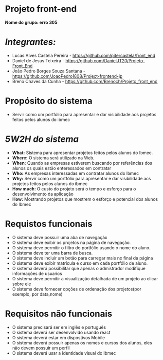 # Projeto front-end

**Nome do grupo: erro 305**
 # ***Integrantes:***
- Lucas Alves Castela Pereira - https://github.com/pitercastela/front_end
- Daniel de Jesus Teixeira - https://github.com/DanielJT20/Projeto-Front_End
- João Pedro Borges Souza Santana - https://github.com/JoaoPedro1808/Project-frontend-jp
- Breno Chaves da Cunha - https://github.com/Brenoch/Projeto_front_end


# **Propósito do sistema**

- Servir como um portfólio para apresentar e dar visibilidade aos projetos feitos pelos alunos do ibmec

# *5W2H do sistema*

- **What:** Sistema para apresentar projetos feitos pelos alunos do Ibmec.
- **Where:** O sistema será utilizado na Web.
- **When:** Quando as empresas estiverem buscando por referências dos alunos os quais estão enteressados em contratar
- **Who:** As empresas interessadas em contratar alunos do Ibmec
- **Why:** Servir como um portfólio para apresentar e dar visibilidade aos projetos feitos pelos alunos do ibmec
- **How much:** O custo do projeto será o tempo e esforço para o desenvolvimento da aplicação
- **How:** Mostrando projetos que mostrem o esforço e potencial dos alunos do Ibmec

#  **Requistos funcionais**

- O sistema deve possuir uma aba de navegação
- O sistema deve exibir os projetos na página de navegação.
- O sistema deve permitir o filtro do portfólio usando o nome do aluno.
- O sistema deve ter uma barra de busca.
- O sistema deve incluir um botão para carregar mais no final da página
- O sistema deve exibir matrícula e curso em cada portfólio de aluno.
- O sistema deverá possibilitar que apenas o admistrador modifique informações de usuarios
- O sistema deve permitir a visualização detalhada de um projeto ao clicar sobre ele
- O sistema deve fornecer opções de ordenação dos projetos(por exemplo, por data,nome)


#  **Requisitos não funcionais**
- O sistema precisará ser em inglês e português
- O sistema deverá ser desenvolvido usando react
- O sistema deverá estar em dispostivos Mobile
- O sistema deverá possuir apenas os nomes e cursos dos alunos, eles não devem possuir um perfil
- O sistema deverá usar a identidade visual do Ibmec


